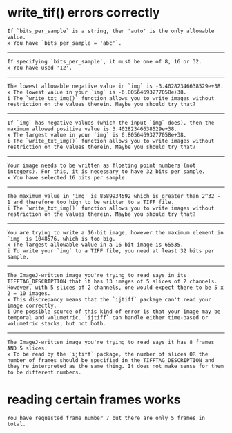 # write_tif() errors correctly

    If `bits_per_sample` is a string, then 'auto' is the only allowable value.
    x You have `bits_per_sample = 'abc'`.

---

    If specifying `bits_per_sample`, it must be one of 8, 16 or 32.
    x You have used '12'.

---

    The lowest allowable negative value in `img` is -3.40282346638529e+38.
    x The lowest value in your `img` is -6.80564693277058e+38.
    i The `write_txt_img()` function allows you to write images without  restriction on the values therein. Maybe you should try that?

---

    If `img` has negative values (which the input `img` does), then the maximum allowed positive value is 3.40282346638529e+38.
    x The largest value in your `img` is 6.80564693277058e+38.
    i The `write_txt_img()` function allows you to write images without  restriction on the values therein. Maybe you should try that?

---

    Your image needs to be written as floating point numbers (not integers). For this, it is necessary to have 32 bits per sample.
    x You have selected 16 bits per sample.

---

    The maximum value in 'img' is 8589934592 which is greater than 2^32 - 1 and therefore too high to be written to a TIFF file.
    i The `write_txt_img()` function allows you to write images without  restriction on the values therein. Maybe you should try that?

---

    You are trying to write a 16-bit image, however the maximum element in `img` is 1048576, which is too big.
    x The largest allowable value in a 16-bit image is 65535.
    i To write your `img` to a TIFF file, you need at least 32 bits per sample.

---

    The ImageJ-written image you're trying to read says in its TIFFTAG_DESCRIPTION that it has 13 images of 5 slices of 2 channels. However, with 5 slices of 2 channels, one would expect there to be 5 x 2 = 10 images.
    x This discrepancy means that the `ijtiff` package can't read your image correctly.
    i One possible source of this kind of error is that your image may be temporal and volumetric. `ijtiff` can handle either time-based or volumetric stacks, but not both.

---

    The ImageJ-written image you're trying to read says it has 8 frames AND 5 slices.
    x To be read by the `ijtiff` package, the number of slices OR the number of frames should be specified in the TIFFTAG_DESCRIPTION and they're interpreted as the same thing. It does not make sense for them to be different numbers.

# reading certain frames works

    You have requested frame number 7 but there are only 5 frames in total.

